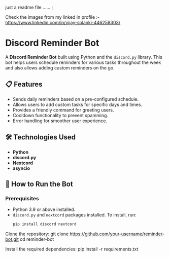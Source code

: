 just a readme file ...... ;

Check the images from my linked in profile :- 
https://www.linkedin.com/in/vijay-solanki-446258303/     


# Discord Reminder Bot

A **Discord Reminder Bot** built using Python and the `discord.py` library. This bot helps users schedule reminders for various tasks throughout the week and also allows adding custom reminders on the go.

## 📋 Features
- Sends daily reminders based on a pre-configured schedule.
- Allows users to add custom tasks for specific days and times.
- Provides a friendly command for greeting users.
- Cooldown functionality to prevent spamming.
- Error handling for smoother user experience.

## 🛠️ Technologies Used
- **Python**
- **discord.py**
- **Nextcord**
- **asyncio**

## 🚀 How to Run the Bot

### Prerequisites
- Python 3.9 or above installed.
- `discord.py` and `nextcord` packages installed. To install, run:
  ```bash
  pip install discord nextcord


Clone the repository:
git clone https://github.com/your-username/reminder-bot.git
cd reminder-bot

Install the required dependencies:
pip install -r requirements.txt
